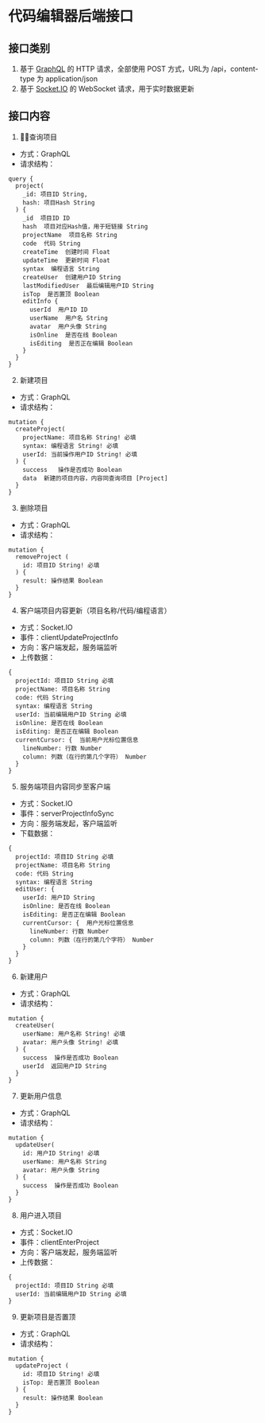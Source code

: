 # 代码编辑器后端接口
## 接口类别
1. 基于 [GraphQL](https://graphql.org/) 的 HTTP 请求，全部使用 POST 方式，URL为 /api，content-type 为 application/json
2. 基于 [Socket.IO](https://socket.io/) 的 WebSocket 请求，用于实时数据更新

## 接口内容
1. 查询项目
  - 方式：GraphQL
  - 请求结构：
  ```
  query {
    project(
      _id: 项目ID String,
      hash: 项目Hash String
    ) {
      _id  项目ID ID
      hash  项目对应Hash值，用于短链接 String
      projectName  项目名称 String
      code  代码 String
      createTime  创建时间 Float
      updateTime  更新时间 Float
      syntax  编程语言 String
      createUser  创建用户ID String
      lastModifiedUser  最后编辑用户ID String
      isTop  是否置顶 Boolean
      editInfo {
        userId  用户ID ID
        userName  用户名 String
        avatar  用户头像 String
        isOnline  是否在线 Boolean
        isEditing  是否正在编辑 Boolean
      }
    }
  }
  ```
2. 新建项目
  - 方式：GraphQL
  - 请求结构：
  ```
  mutation {
    createProject(
      projectName: 项目名称 String! 必填
      syntax: 编程语言 String! 必填
      userId: 当前操作用户ID String! 必填
    ) {
      success   操作是否成功 Boolean
      data  新建的项目内容，内容同查询项目 [Project]
    }
  }
  ```

3. 删除项目
  - 方式：GraphQL
  - 请求结构：
  ```
  mutation {
    removeProject (
      id: 项目ID String! 必填
    ) {
      result: 操作结果 Boolean
    }
  }
  ```

4. 客户端项目内容更新（项目名称/代码/编程语言）
  - 方式：Socket.IO
  - 事件：clientUpdateProjectInfo
  - 方向：客户端发起，服务端监听
  - 上传数据：
  ```
  {
    projectId: 项目ID String 必填
    projectName: 项目名称 String
    code: 代码 String
    syntax: 编程语言 String
    userId: 当前编辑用户ID String 必填
    isOnline: 是否在线 Boolean
    isEditing: 是否正在编辑 Boolean
    currentCursor: {  当前用户光标位置信息
      lineNumber: 行数 Number
      column: 列数（在行的第几个字符） Number
    }
  }
  ```

5. 服务端项目内容同步至客户端
  - 方式：Socket.IO
  - 事件：serverProjectInfoSync
  - 方向：服务端发起，客户端监听
  - 下载数据：
  ```
  {
    projectId: 项目ID String 必填
    projectName: 项目名称 String
    code: 代码 String
    syntax: 编程语言 String
    editUser: {
      userId: 用户ID String
      isOnline: 是否在线 Boolean
      isEditing: 是否正在编辑 Boolean
      currentCursor: {  用户光标位置信息
        lineNumber: 行数 Number
        column: 列数（在行的第几个字符） Number
      }
    }
  }
 
  ```

6. 新建用户
  - 方式：GraphQL
  - 请求结构：
  ```
  mutation {
    createUser(
      userName: 用户名称 String! 必填
      avatar: 用户头像 String! 必填
    ) {
      success  操作是否成功 Boolean
      userId  返回用户ID String
    }
  }
  ```

7. 更新用户信息
  - 方式：GraphQL
  - 请求结构：
  ```
  mutation {
    updateUser(
      id: 用户ID String! 必填
      userName: 用户名称 String
      avatar: 用户头像 String
    ) {
      success  操作是否成功 Boolean
    }
  }
  ```

8. 用户进入项目
  - 方式：Socket.IO
  - 事件：clientEnterProject
  - 方向：客户端发起，服务端监听
  - 上传数据：
  ```
  {
    projectId: 项目ID String 必填
    userId: 当前编辑用户ID String 必填
  }
  ```

9. 更新项目是否置顶
  - 方式：GraphQL
  - 请求结构：
  ```
  mutation {
    updateProject (
      id: 项目ID String! 必填
      isTop: 是否置顶 Boolean
    ) {
      result: 操作结果 Boolean
    }
  }
  ```
  